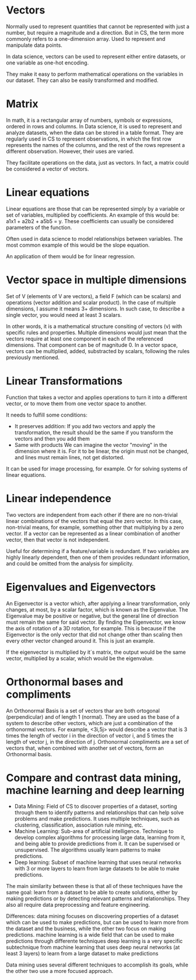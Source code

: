 # Vectors

Normally used to represent quantities that cannot be represented with just a number, but require a magnitude and a direction. 
But in CS, the term more commonly refers to a one-dimension array. Used to represent and manipulate data points. 

In data science, vectors can be used to represent either entire datasets, or one variable as one-hot encoding. 

They make it easy to perform mathematical operations on the variables in our dataset. They can also be easily transformed and modified. 

# Matrix

In math, it is a rectangular array of numbers, symbols or expressions, ordered in rows and columns. 
In Data science, it is used to represent and analyze datasets, when the data can be stored in a table format. 
They are regularly used in CS to represent observations, in which the first row represents the names of the columns, and the rest of the rows
represent a different observation. However, their uses are varied. 

They facilitate operations on the data, just as vectors. In fact, a matrix could be considered a vector of vectors. 

# Linear equations

Linear equations are those that can be represented simply by a variable or set of variables, multiplied by coefficients.
An example of this would be: a1x1 + a2b2 + a5b5 = y.
These coefficients can usually be considered parameters of the function. 

Often used in data science to model relationships between variables. The most common example of this would be the slope equation. 

An application of them would be for linear regression.

# Vector space in multiple dimensions

Set of V (elements of V are vectors), a field F (which can be scalars) and operations (vector addition and scalar product). 
In the case of multiple dimensions, I assume it means 3+ dimensions. In such case, to describe a single vector, you would need at least 3 scalars. 

In other words, it is a mathematical structure consiting of vectors (v) with specific rules and properties. 
Multiple dimensions would just mean that the vectors require at least one component in each of the referenced dimensions. That component can be of magnitude 0. 
In a vector space, vectors can be multiplied, added, substracted by scalars, following the rules previously mentioned. 

# Linear Transformations

Function that takes a vector and applies operations to turn it into a different vector, or to move them from one vector space to another. 

It needs to fulfill some conditions: 
* It preserves addition: If you add two vectors and apply the transformation, the result should be the same if you transform the vectors and
then you add them
* Same with products
We can imagine the vector "moving" in the dimension where it is. 
For it to be linear, the origin must not be changed, and lines must remain lines, not get distorted. 

It can be used for image processing, for example. Or for solving systems of linear equations. 

# Linear independence

Two vectors are independent from each other if there are no non-trivial linear combinations of the vectors that equal the zero vector. 
In this case, non-trivial means, for example, something other that multiplying by a zero vector.
If a vector can be represented as a linear combination of another vector, then that vector is not independent. 

Useful for determining if a feature/variable is redundant. If two variables are highly linearly dependent, then one of them provides redundant information, and could be omitted from the analysis for simplicity. 

# Eigenvalues and Eigenvectors

An Eigenvector is a vector which, after applying a linear transformation, only changes, at most, by a scalar factor, which is known as the Eigenvalue. 
The Eigenvalue may be positive or negative, but the general line of direction must remain the same for said vector.
By finding the Eigenvector, we know the axis of rotation of a 3D rotation, for example. This is because if the Eigenvector is the only vector that did not change other than scaling then every other vector changed around it. This is just an example. 

If the eigenvector is multiplied by it´s matrix, the output would be the same vector, multiplied by a scalar, which would be the eigenvalue. 

# Orthonormal bases and compliments

An Orthonormal Basis is a set of vectors thar are both ortogonal (perpendicular) and of length 1 (normal). They are used as the base of a system to describe other vectors, which are just a combination of the orthonormal vectors. 
For example, <3i,5j> would describe a vector that is 3 times the length of vector i in the direction of vector i, and 5 times the length of vector j, in the direction of j. 
Orthonormal compliments are a set of vectors that, when combined with another set of vectors, form an Orthonormal basis. 

# Compare and contrast data mining, machine learning and deep learning

* Data Mining: Field of CS to discover properties of a dataset, sorting through them to identify patterns and relationships that can help solve problems and make predictions. It uses multiple techniques, such as clustering, classification, association rule mining, etc. 
* Machine Learning: Sub-area of artificial intelligence. Technique to develop complex algorithms for processing large data, learning from it, and being able to provide predictions from it. It can be supervised or unsupervised. The algorithms usually learn patterns to make predictions. 
* Deep learning: Subset of machine learning that uses neural networks with 3 or more layers to learn from large datasets to be able to make predictions. 

The main similarity between these is that all of these techniques have the same goal: learn from a dataset to be able to create solutions, either by making predictions or by detecting relevant patterns and relationships. They also all require data preprocessing and feature engineering. 

Differences: 
data mining focuses on discovering properties of a dataset which can be used to make predictions, but can be used to learn more from the dataset and the business, while the other two focus on making predictions. 
machine learning is a wide field that can be used to make predictions through differente techniques
deep learning is a very specific subtechnique from machine learning that uses deep neural networks (at least 3 layers) to learn from a large dataset to make predictions

Data mining uses several different techniques to accomplish its goals, while the other two use a more focused approach. 